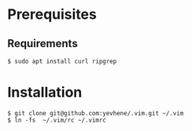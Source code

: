 # Prerequisites

## Requirements

    $ sudo apt install curl ripgrep

# Installation

    $ git clone git@github.com:yevhene/.vim.git ~/.vim
    $ ln -fs  ~/.vim/rc ~/.vimrc
